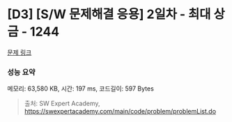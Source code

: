# [D3] [S/W 문제해결 응용] 2일차 - 최대 상금 - 1244 

[문제 링크](https://swexpertacademy.com/main/code/problem/problemDetail.do?contestProbId=AV15Khn6AN0CFAYD) 

### 성능 요약

메모리: 63,580 KB, 시간: 197 ms, 코드길이: 597 Bytes



> 출처: SW Expert Academy, https://swexpertacademy.com/main/code/problem/problemList.do